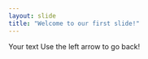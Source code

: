 ```yaml
---
layout: slide
title: "Welcome to our first slide!"
---
```

Your text
Use the left arrow to go back!
